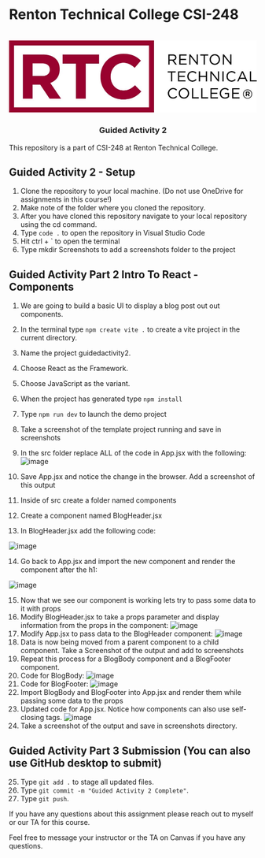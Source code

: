 # Renton Technical College CSI-248
<br />    

<div align="center">  
    <img src="logo.jpg" alt="Logo">
    <h3 align="center">Guided Activity 2</h3>
</div>

This repository is a part of CSI-248 at Renton Technical College.

## Guided Activity 2 - Setup

1. Clone the repository to your local machine. (Do not use OneDrive for assignments in this course!)
2. Make note of the folder where you cloned the repository.
3. After you have cloned this repository navigate to your local repository using the cd command.
4. Type `code .` to open the repository in Visual Studio Code
5. Hit ctrl + ` to open the terminal
6. Type mkdir Screenshots to add a screenshots folder to the project

## Guided Activity Part 2 Intro To React - Components

1. We are going to build a basic UI to display a blog post out out components.
2. In the terminal type `npm create vite .` to create a vite project in the current directory.
3. Name the project guidedactivity2.
4. Choose React as the Framework.
5. Choose JavaScript as the variant.
6. When the project has generated type `npm install`
7. Type `npm run dev` to launch the demo project
8. Take a screenshot of the template project running and save in screenshots
9. In the src folder replace ALL of the code in App.jsx with the following:
![image](https://github.com/EmeryCSI/CSI248F23_GuidedActivity2/assets/102991550/ab8fb752-73af-4095-9613-9aa73ee86207)


10. Save App.jsx and notice the change in the browser. Add a screenshot of this output
11. Inside of src create a folder named components
12. Create a component named BlogHeader.jsx
13. In BlogHeader.jsx add the following code:

![image](https://github.com/EmeryCSI/CSI248F23_GuidedActivity2/assets/102991550/278ba5a8-e62a-491a-b6d4-5e687529f708)

14. Go back to App.jsx and import the new component and render the component after the h1:

![image](https://github.com/EmeryCSI/CSI248F23_GuidedActivity2/assets/102991550/3d32c402-eafc-415a-8143-eca015f8950b)
 
15. Now that we see our component is working lets try to pass some data to it with props
16. Modify BlogHeader.jsx to take a props parameter and display information from the props in the component:
    ![image](https://github.com/EmeryCSI/CSI248F23_GuidedActivity2/assets/102991550/0d38b5e1-4725-4ade-8439-913bed04aaae)
17. Modify App.jsx to pass data to the BlogHeader component:
    ![image](https://github.com/EmeryCSI/CSI248F23_GuidedActivity2/assets/102991550/31382529-0d2b-44bb-8e9a-c369a2858008)
18. Data is now being moved from a parent component to a child component. Take a Screenshot of the output and add to screenshots
19. Repeat this process for a BlogBody component and a BlogFooter component.
20. Code for BlogBody:
    ![image](https://github.com/EmeryCSI/CSI248F23_GuidedActivity2/assets/102991550/512d3ed8-a0de-4446-b580-5e0b52f1b019)
21. Code for BlogFooter:
    ![image](https://github.com/EmeryCSI/CSI248F23_GuidedActivity2/assets/102991550/480a228d-5b1b-4bff-9a7e-a2bff2b14191)
22. Import BlogBody and BlogFooter into App.jsx and render them while passing some data to the props
23. Updated code for App.jsx. Notice how components can also use self-closing tags.
    ![image](https://github.com/EmeryCSI/CSI248F23_GuidedActivity2/assets/102991550/78f2ca23-6d80-4ceb-b94b-48becaf3a147)
24. Take a screenshot of the output and save in screenshots directory.

## Guided Activity Part 3 Submission (You can also use GitHub desktop to submit)
25. Type `git add .` to stage all updated files.
26. Type `git commit -m "Guided Activity 2 Complete"`.
27. Type `git push`.



If you have any questions about this assignment please reach out to myself or our TA for this course. 



Feel free to message your instructor or the TA on Canvas if you have any questions.
